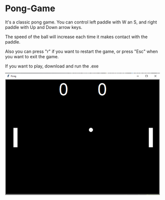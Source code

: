 # Pong-Game
It's a classic pong game. You can control left paddle with W an S, and right paddle with Up and Down arrow keys. 

The speed of the ball will increase each time it makes contact with the paddle.

Also you can press "r" if you want to restart the game, or press "Esc" when you want to exit the game.

If you want to play, download and run the .exe

![alt text](https://github.com/surucuyigit/Pong-Game/blob/master/Pong_Game.png)
